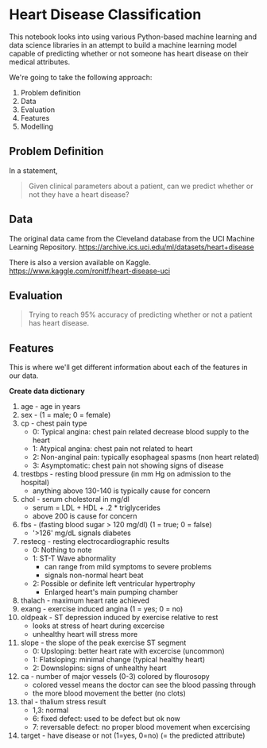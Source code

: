 # Heart Disease Classification

This notebook looks into using various Python-based machine learning and data science libraries in an attempt to build a machine learning model capable of predicting whether or not someone has heart disease on their medical attributes.

We're going to take the following approach:
1. Problem definition
2. Data
3. Evaluation
4. Features
5. Modelling

## Problem Definition

In a statement,
> Given clinical parameters about a patient, can we predict whether or not they have a heart disease?

## Data

The original data came from the Cleveland database from the UCI Machine Learning Repository. https://archive.ics.uci.edu/ml/datasets/heart+disease

There is also a version available on Kaggle. https://www.kaggle.com/ronitf/heart-disease-uci

## Evaluation

> Trying to reach 95% accuracy of predicting whether or not a patient has heart disease.

## Features

This is where we'll get different information about each of the features in our data.

**Create data dictionary**
>>
  1. age - age in years 
  2. sex - (1 = male; 0 = female) 
  3. cp - chest pain type 
      * 0: Typical angina: chest pain related decrease blood supply to the heart
      * 1: Atypical angina: chest pain not related to heart
      * 2: Non-anginal pain: typically esophageal spasms (non heart related)
      * 3: Asymptomatic: chest pain not showing signs of disease
  4. trestbps - resting blood pressure (in mm Hg on admission to the hospital)
      * anything above 130-140 is typically cause for concern
  5. chol - serum cholestoral in mg/dl 
      * serum = LDL + HDL + .2 * triglycerides
      * above 200 is cause for concern
  6. fbs - (fasting blood sugar > 120 mg/dl) (1 = true; 0 = false) 
      * '>126' mg/dL signals diabetes
  7. restecg - resting electrocardiographic results
      * 0: Nothing to note
      * 1: ST-T Wave abnormality
          - can range from mild symptoms to severe problems
          - signals non-normal heart beat
      * 2: Possible or definite left ventricular hypertrophy
          - Enlarged heart's main pumping chamber
  8. thalach - maximum heart rate achieved 
  9. exang - exercise induced angina (1 = yes; 0 = no) 
  10. oldpeak - ST depression induced by exercise relative to rest 
      * looks at stress of heart during excercise
      * unhealthy heart will stress more
  11. slope - the slope of the peak exercise ST segment
      * 0: Upsloping: better heart rate with excercise (uncommon)
      * 1: Flatsloping: minimal change (typical healthy heart)
      * 2: Downslopins: signs of unhealthy heart
  12. ca - number of major vessels (0-3) colored by flourosopy 
      * colored vessel means the doctor can see the blood passing through
      * the more blood movement the better (no clots)
  13. thal - thalium stress result
      * 1,3: normal
      * 6: fixed defect: used to be defect but ok now
      * 7: reversable defect: no proper blood movement when excercising 
  14. target - have disease or not (1=yes, 0=no) (= the predicted attribute)
